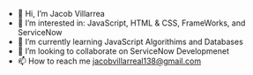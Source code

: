 - 👋 Hi, I’m Jacob Villarrea
- 👀 I’m interested in: JavaScript, HTML & CSS, FrameWorks, and ServiceNow
- 🌱 I’m currently learning JavaScript Algorithims and Databases
- 💞️ I’m looking to collaborate on ServiceNow Developmenet
- 📫 How to reach me jacobvillarreal138@gmail.com

